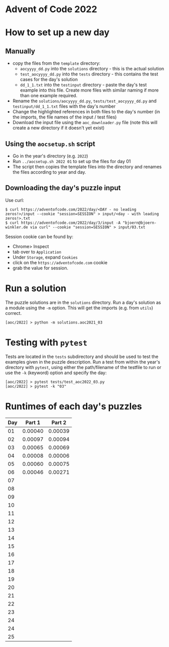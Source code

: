 # Advent of Code 2022

# How to set up a new day

## Manually

-   copy the files from the `template` directory:
    -   `aocyyyy_dd.py` into the `solutions` directory - this is the actual solution
    -   `test_aocyyyy_dd.py` into the `tests` directory - this contains the test cases for the day's solution
    -   `dd_1_1.txt` into the `testinput` directory - paste the day's test example into this file. Create more files with similar naming if more than one example required.
-   Rename the `solutions/aocyyyy_dd.py`, `tests/test_aocyyyy_dd.py` and `testinput/dd_1_1.txt` files with the day's number
-   Change the highlighted references in both files to the day's number (in the imports, the file names of the input / test files)
-   Download the input file using the `aoc_downloader.py` file (note this will create a new directory if it doesn't yet exist)

## Using the `aocsetup.sh` script

-   Go in the year's directory (e.g. `2022`)
-   Run `../aocsetup.sh 2022 01` to set up the files for day 01
-   The script then copies the template files into the directory and renames the files according to year and day.

## Downloading the day's puzzle input

Use curl:

```shell
$ curl https://adventofcode.com/2022/day/<DAY - no leading zeros!>/input --cookie "session=SESSION" > input/<day - with leading zeros!>.txt
$ curl https://adventofcode.com/2022/day/3/input -A "bjoern@bjoern-winkler.de via curl" --cookie "session=SESSION" > input/03.txt
```

Session cookie can be found by:

-   Chrome> Inspect
-   tab over to `Application`
-   Under `Storage`, expand `Cookies`
-   click on the `https://adventofcode.com` cookie
-   grab the value for session.

# Run a solution

The puzzle solutions are in the `solutions` directory. Run a day's solution as a module using the `-m` option. This will get the imports (e.g. from `utils`) correct.

```shell
[aoc/2022] > python -m solutions.aoc2021_03
```

# Testing with `pytest`

Tests are located in the `tests` subdirectory and should be used to test the examples given in the puzzle description. Run a test from within the year's directory with `pytest`, using either the path/filename of the testfile to run or use the `-k` (keyword) option and specify the day:

```shell
[aoc/2022] > pytest tests/test_aoc2022_03.py
[aoc/2022] > pytest -k "03"
```

# Runtimes of each day's puzzles

| Day | Part 1  | Part 2  |
| --- | ------- | ------- |
| 01  | 0.00040 | 0.00039 |
| 02  | 0.00097 | 0.00094 |
| 03  | 0.00065 | 0.00069 |
| 04  | 0.00008 | 0.00006 |
| 05  | 0.00060 | 0.00075 |
| 06  | 0.00046 | 0.00271 |
| 07  |         |         |
| 08  |         |         |
| 09  |         |         |
| 10  |         |         |
| 11  |         |         |
| 12  |         |         |
| 13  |         |         |
| 14  |         |         |
| 15  |         |         |
| 16  |         |         |
| 17  |         |         |
| 18  |         |         |
| 19  |         |         |
| 20  |         |         |
| 21  |         |         |
| 22  |         |         |
| 23  |         |         |
| 24  |         |         |
| 24  |         |         |
| 25  |         |         |
